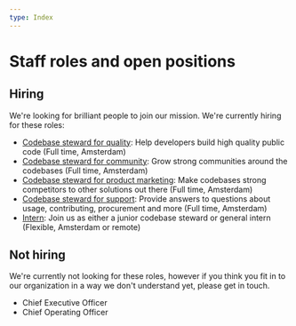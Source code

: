 ```yaml
---
type: Index
---
```


# Staff roles and open positions

## Hiring

We're looking for brilliant people to join our mission. We're currently hiring for these roles:

* [Codebase steward for quality](quality.md): Help developers build high quality public code (Full time, Amsterdam)
* [Codebase steward for community](community.md): Grow strong communities around the codebases (Full time, Amsterdam)
* [Codebase steward for product marketing](product-marketing.md): Make codebases strong competitors to other solutions out there (Full time, Amsterdam)
* [Codebase steward for support](support.md): Provide answers to questions about usage, contributing, procurement and more (Full time, Amsterdam)
* [Intern](intern.md): Join us as either a junior codebase steward or general intern (Flexible, Amsterdam or remote)

## Not hiring

We're currently not looking for these roles, however if you think you fit in to our organization in a way we don't understand yet, please get in touch.

* Chief Executive Officer
* Chief Operating Officer
